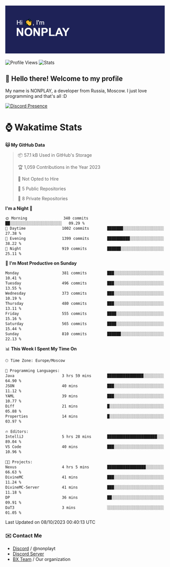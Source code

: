![Discord Presence](./header.png)
<br></br>
![Profile Views](https://komarev.com/ghpvc/?username=NONPLAYT&color=blue&style=for-the-badge)
![Stats](https://img.shields.io/badge/0%25-OPTIMIZED-orange?style=for-the-badge)


## :wave: Hello there! Welcome to my profile

My name is NONPLAY, a developer from Russia, Moscow. I just love programming and that's all :D

[![Discord Presence](https://lanyard.cnrad.dev/api/597087584090587177?showDisplayName=true)](https://discord.com/users/597087584090587177) 

# ⌚ Wakatime Stats

<!--START_SECTION:waka-->
**🐱 My GitHub Data** 

> 📦 57.1 kB Used in GitHub's Storage 
 > 
> 🏆 1,059 Contributions in the Year 2023
 > 
> 🚫 Not Opted to Hire
 > 
> 📜 5 Public Repositories 
 > 
> 🔑 8 Private Repositories 
 > 
**I'm a Night 🦉** 

```text
🌞 Morning                340 commits         ██░░░░░░░░░░░░░░░░░░░░░░░   09.29 % 
🌆 Daytime                1002 commits        ███████░░░░░░░░░░░░░░░░░░   27.38 % 
🌃 Evening                1399 commits        ██████████░░░░░░░░░░░░░░░   38.22 % 
🌙 Night                  919 commits         ██████░░░░░░░░░░░░░░░░░░░   25.11 % 
```
📅 **I'm Most Productive on Sunday** 

```text
Monday                   381 commits         ███░░░░░░░░░░░░░░░░░░░░░░   10.41 % 
Tuesday                  496 commits         ███░░░░░░░░░░░░░░░░░░░░░░   13.55 % 
Wednesday                373 commits         ███░░░░░░░░░░░░░░░░░░░░░░   10.19 % 
Thursday                 480 commits         ███░░░░░░░░░░░░░░░░░░░░░░   13.11 % 
Friday                   555 commits         ████░░░░░░░░░░░░░░░░░░░░░   15.16 % 
Saturday                 565 commits         ████░░░░░░░░░░░░░░░░░░░░░   15.44 % 
Sunday                   810 commits         ██████░░░░░░░░░░░░░░░░░░░   22.13 % 
```


📊 **This Week I Spent My Time On** 

```text
🕑︎ Time Zone: Europe/Moscow

💬 Programming Languages: 
Java                     3 hrs 59 mins       ████████████████░░░░░░░░░   64.90 % 
JSON                     40 mins             ███░░░░░░░░░░░░░░░░░░░░░░   11.12 % 
YAML                     39 mins             ███░░░░░░░░░░░░░░░░░░░░░░   10.77 % 
Diff                     21 mins             █░░░░░░░░░░░░░░░░░░░░░░░░   05.88 % 
Properties               14 mins             █░░░░░░░░░░░░░░░░░░░░░░░░   03.97 % 

🔥 Editors: 
IntelliJ                 5 hrs 28 mins       ██████████████████████░░░   89.04 % 
VS Code                  40 mins             ███░░░░░░░░░░░░░░░░░░░░░░   10.96 % 

🐱‍💻 Projects: 
Nexus                    4 hrs 5 mins        █████████████████░░░░░░░░   66.63 % 
DivineMC                 41 mins             ███░░░░░░░░░░░░░░░░░░░░░░   11.24 % 
DivineMC-Server          41 mins             ███░░░░░░░░░░░░░░░░░░░░░░   11.18 % 
DP                       36 mins             ██░░░░░░░░░░░░░░░░░░░░░░░   09.91 % 
DaT3                     3 mins              ░░░░░░░░░░░░░░░░░░░░░░░░░   01.05 % 
```


 Last Updated on 08/10/2023 00:40:13 UTC
<!--END_SECTION:waka-->

### ✉️ Contact Me

- [Discord](https://discord.com/users/597087584090587177) / @nonplayt
- [Discord Server](https://discord.gg/p7cxhw7E2M)
- [BX Team](https://github.com/BX-Team) / Our organization
